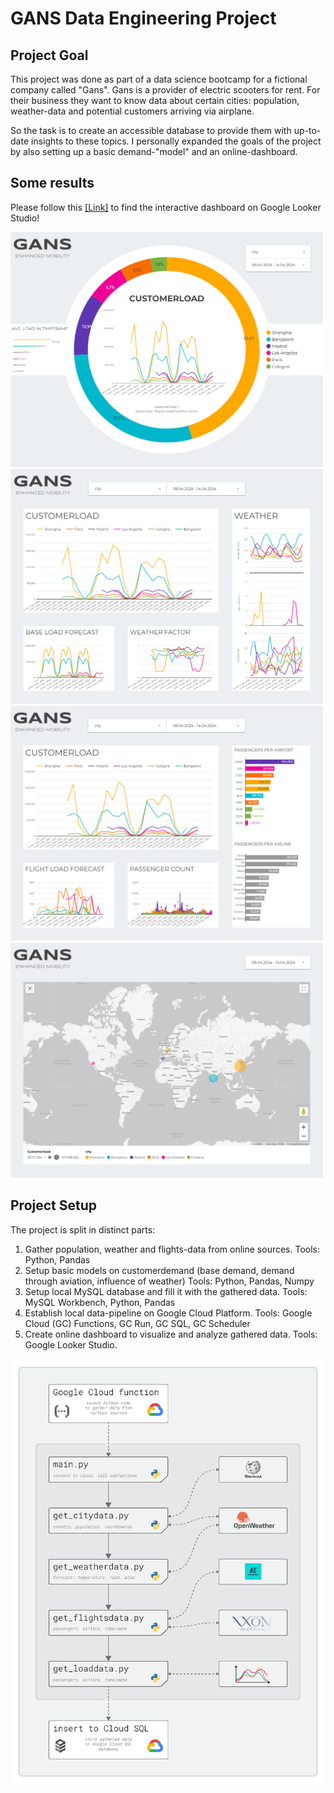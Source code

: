 # GANS Data Engineering Project

## Project Goal
This project was done as part of a data science bootcamp for a fictional company called "Gans".
Gans is a provider of electric scooters for rent.
For their business they want to know data about certain cities: population, weather-data and potential customers arriving via airplane.

So the task is to create an accessible database to provide them with up-to-date insights to these topics.
I personally expanded the goals of the project by also setting up a basic demand-"model" and an online-dashboard.

## Some results

Please follow this <a href="https://lookerstudio.google.com/reporting/d217368a-f033-457d-8f9d-307d04ae46d5">[Link]<a/> to find the interactive dashboard on Google Looker Studio!

<img src="Dashboard-01.png" width="500"> <img src="Dashboard-02.png" width="500">
<img src="Dashboard-03.png" width="500"> <img src="Dashboard-04.png" width="500">

## Project Setup

The project is split in distinct parts:
1. Gather population, weather and flights-data from online sources.
   Tools: Python, Pandas
2. Setup basic models on customerdemand (base demand, demand through aviation, influence of weather)
   Tools: Python, Pandas, Numpy
4. Setup local MySQL database and fill it with the gathered data.
   Tools: MySQL Workbench, Python, Pandas
5. Establish local data-pipeline on Google Cloud Platform.
   Tools: Google Cloud (GC) Functions, GC Run, GC SQL, GC Scheduler
6. Create online dashboard to visualize and analyze gathered data.
   Tools: Google Looker Studio.

<img src="Flowdiagram_01.png">
